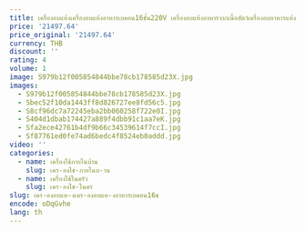 ```yaml
---
title: เครื่องอบแห้งเครื่องอบแห้งอาหารเบคอน16ชั้น220V เครื่องอบแห้งอาหารจากเนื้อสัตว์เครื่องอบอาหารแห้ง
price: '21497.64'
price_original: '21497.64'
currency: THB
discount: ''
rating: 4
volume: 1
image: S979b12f005854844bbe78cb178585d23X.jpg
images:
  - S979b12f005854844bbe78cb178585d23X.jpg
  - Sbec52f10da1443ff8d826727ee8fd56c5.jpg
  - S8cf96dc7a72245eba2bb060258f722e0I.jpg
  - S404d1dbab174427a889f4dbb91c1aa7eK.jpg
  - Sfa2ece42761b4df9b66c34539614f7ccI.jpg
  - Sf87761ed0fe74ad6bedc4f8524eb0addd.jpg
video: ''
categories:
  - name: เครื่องใช้ภายในบ้าน
    slug: เคร-องใช-ภายในบ-าน
  - name: เครื่องใช้ในครัว
    slug: เคร-องใช-ในคร
slug: เคร-องอบแห-งเคร-องอบแห-งอาหารเบคอน16ช
encode: oDqGvhe
lang: th
---
```

  